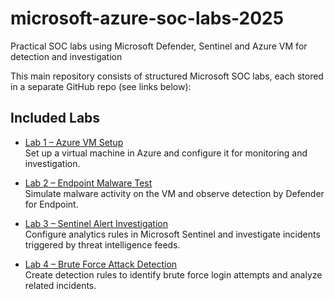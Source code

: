 # microsoft-azure-soc-labs-2025
Practical SOC labs using Microsoft Defender, Sentinel and Azure VM for detection and investigation

This main repository consists of structured Microsoft SOC labs, each stored in a separate GitHub repo (see links below):

## Included Labs

- [Lab 1 – Azure VM Setup](https://github.com/daiva-sadauskiene/lab1-azure-vm-setup)  
  Set up a virtual machine in Azure and configure it for monitoring and investigation.

- [Lab 2 – Endpoint Malware Test](https://github.com/daiva-sadauskiene/lab2-endpoint-malware-test)  
  Simulate malware activity on the VM and observe detection by Defender for Endpoint.

- [Lab 3 – Sentinel Alert Investigation](https://github.com/daiva-sadauskiene/lab3-sentinel-alert-investigation)  
  Configure analytics rules in Microsoft Sentinel and investigate incidents triggered by threat intelligence feeds.

- [Lab 4 – Brute Force Attack Detection](https://github.com/daiva-sadauskiene/lab4-brute-force-detection)  
  Create detection rules to identify brute force login attempts and analyze related incidents.
